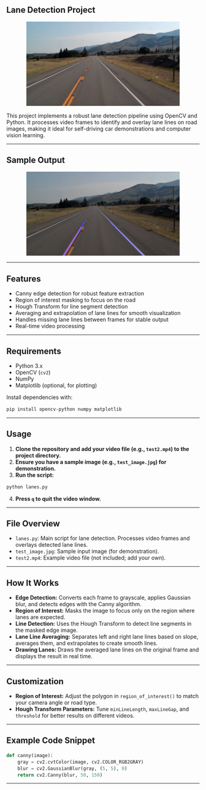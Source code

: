 ## Lane Detection Project

<p align="center">
  <img src="test_image.jpg" alt="Original Test Image" width="400px"/>
</p>


This project implements a robust lane detection pipeline using OpenCV and Python. It processes video frames to identify and overlay lane lines on road images, making it ideal for self-driving car demonstrations and computer vision learning.

---

## Sample Output
<p align="center">
  <img src="sample_test_image.png" alt="Lane Overlay on Test Frame" width="400px"/>
</p>




---

## Features

- Canny edge detection for robust feature extraction
- Region of interest masking to focus on the road
- Hough Transform for line segment detection
- Averaging and extrapolation of lane lines for smooth visualization
- Handles missing lane lines between frames for stable output
- Real-time video processing

---

## Requirements

- Python 3.x
- OpenCV (`cv2`)
- NumPy
- Matplotlib (optional, for plotting)

Install dependencies with:

```bash
pip install opencv-python numpy matplotlib
```


---

## Usage

1. **Clone the repository and add your video file (e.g., `test2.mp4`) to the project directory.**
2. **Ensure you have a sample image (e.g., `test_image.jpg`) for demonstration.**
3. **Run the script:**
```bash
python lanes.py
```

4. **Press `q` to quit the video window.**

---

## File Overview

- `lanes.py`: Main script for lane detection. Processes video frames and overlays detected lane lines.
- `test_image.jpg`: Sample input image (for demonstration).
- `test2.mp4`: Example video file (not included; add your own).

---

## How It Works

- **Edge Detection:**
Converts each frame to grayscale, applies Gaussian blur, and detects edges with the Canny algorithm.
- **Region of Interest:**
Masks the image to focus only on the region where lanes are expected.
- **Line Detection:**
Uses the Hough Transform to detect line segments in the masked edge image.
- **Lane Line Averaging:**
Separates left and right lane lines based on slope, averages them, and extrapolates to create smooth lines.
- **Drawing Lanes:**
Draws the averaged lane lines on the original frame and displays the result in real time.

---

## Customization

- **Region of Interest:**
Adjust the polygon in `region_of_interest()` to match your camera angle or road type.
- **Hough Transform Parameters:**
Tune `minLineLength`, `maxLineGap`, and `threshold` for better results on different videos.

---

## Example Code Snippet

```python
def canny(image):
    gray = cv2.cvtColor(image, cv2.COLOR_RGB2GRAY)
    blur = cv2.GaussianBlur(gray, (5, 5), 0)
    return cv2.Canny(blur, 50, 150)
```


---

